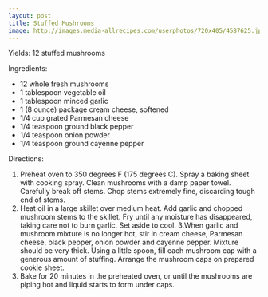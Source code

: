 ```yaml
---
layout: post
title: Stuffed Mushrooms
image: http://images.media-allrecipes.com/userphotos/720x405/4587625.jpg
---
```


<!--- <p style="float: left; font-size: 9pt; text-align: center; width: 32%; margin-right: 0%; margin-bottom: 0.5em;"><img src="http://images.media-allrecipes.com/userphotos/720x405/414837.jpg" style="width: 100%">Stuffed mushrooms. <br> <br></p> -->

Yields: 12 stuffed mushrooms

Ingredients: 
* 12 whole fresh mushrooms 
* 1 tablespoon vegetable oil
* 1 tablespoon minced garlic
* 1 (8 ounce) package cream cheese, softened 
* 1/4 cup grated Parmesan cheese
* 1/4 teaspoon ground black pepper
* 1/4 teaspoon onion powder
* 1/4 teaspoon ground cayenne pepper 

Directions:
1. Preheat oven to 350 degrees F (175 degrees C). Spray a baking sheet with cooking spray. Clean mushrooms with a damp paper towel. Carefully break off stems. Chop stems extremely fine, discarding tough end of stems.
2. Heat oil in a large skillet over medium heat. Add garlic and chopped mushroom stems to the skillet. Fry until any moisture has disappeared, taking care not to burn garlic. Set aside to cool.
3.When garlic and mushroom mixture is no longer hot, stir in cream cheese, Parmesan cheese, black pepper, onion powder and cayenne pepper. Mixture should be very thick. Using a little spoon, fill each mushroom cap with a generous amount of stuffing. Arrange the mushroom caps on prepared cookie sheet.
4. Bake for 20 minutes in the preheated oven, or until the mushrooms are piping hot and liquid starts to form under caps.
